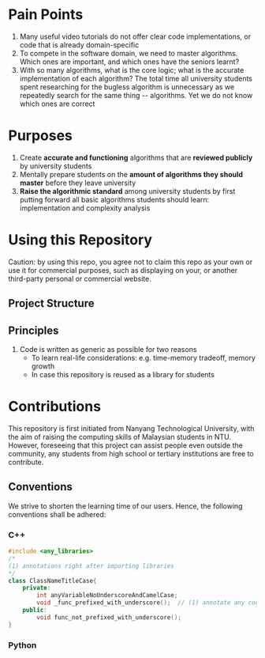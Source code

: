 # Pain Points
1. Many useful video tutorials do not offer clear code implementations, or code that is already domain-specific
2. To compete in the software domain, we need to master algorithms. Which ones are important, and which ones have the seniors learnt?
3. With so many algorithms, what is the core logic; what is the accurate implementation of each algorithm? The total time all university students spent researching for the bugless algorithm is unnecessary as we repeatedly search for the same thing -- algorithms. Yet we do not know which ones are correct

# Purposes
1. Create **accurate and functioning** algorithms that are **reviewed publicly** by university students
2. Mentally prepare students on the **amount of algorithms they should master** before they leave university
3. **Raise the algorithmic standard** among university students by first putting forward all basic algorithms students should learn: implementation and complexity analysis

# Using this Repository
Caution: by using this repo, you agree not to claim this repo as your own or use it for commercial purposes, such as displaying on your, or another third-party personal or commercial website.

## Project Structure

## Principles
1. Code is written as generic as possible for two reasons
   - To learn real-life considerations: e.g. time-memory tradeoff, memory growth
   - In case this repository is reused as a library for students

# Contributions
This repository is first initiated from Nanyang Technological University, with the aim of raising the computing skills of Malaysian students in NTU. However, foreseeing that this project can assist people even outside the community, any students from high school or tertiary institutions are free to contribute. 

## Conventions
We strive to shorten the learning time of our users. Hence, the following conventions shall be adhered:
### C++
```cpp
#include <any_libraries>
/*
(1) annotations right after importing libraries
*/
class ClassNameTitleCase{
    private:
        int anyVariableNoUnderscoreAndCamelCase;
        void _func_prefixed_with_underscore();  // (1) annotate any code, preferably at most 2 lines
    public:
        void func_not_prefixed_with_underscore();
}
```

### Python